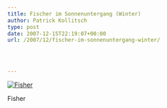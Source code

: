 ```yaml
---
title: Fischer im Sonnenuntergang (Winter)
author: Patrick Kollitsch
type: post
date: 2007-12-15T22:19:07+00:00
url: /2007/12/fischer-im-sonnenuntergang-winter/




---
```

<div class="flickr">
  <a href="http://www.flickr.com/photos/schreibblogade/2115126000/" title="Fisher"><img src="//farm3.static.flickr.com/2102/2115126000_1fc5182b47.jpg" alt="Fisher" /></a></p> 
  
  <p>
    Fisher
  </p>
</div>